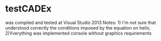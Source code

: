 # testCADEx
was compiled and tested at Visual Studio 2013
Notes: 1) I'm not sure that understood correctly the conditions imposed by the equation on helix;
2)Уverything was implemented console without graphics requirements
